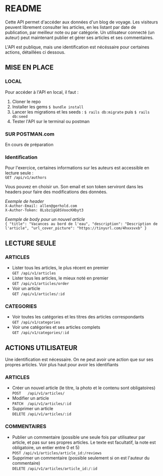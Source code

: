 # README

Cette API permet d'accéder aux données d'un blog de voyage. Les visiteurs peuvent librement consulter les articles, en les listant par date de publication, par meilleur note ou par catégorie. Un utilisateur connecté (un auteur) peut maintenant publier et gérer ses articles et ses commentaires.

L'API est publique, mais une identification est nécéssaire pour certaines actions, détaillées ci dessous.

## MISE EN PLACE

### LOCAL

Pour accéder à l'API en local, il faut :
1. Cloner le repo
2. Installer les gems `$ bundle install`
3. Lancer les migrations et les seeds : `$ rails db:migrate` puis `$ rails db:seed`
4. Tester l'API sur le terminal ou postman

### SUR POSTMAN.com

En cours de préparation

### Identification

Pour l'exercice, certaines informations sur les auteurs est accessible en lecture seule :  
  `GET /api/v1/authors`

Vous pouvez en choisir un. Son email et son token serviront dans les headers pour faire des modifications des données.

*Exemple de header*  
`X-Author-Email: allen@gerhold.com`  
`X-Author-Token: 8Lsbz1gG8SVoocKHbyt3`

*Exemple de body pour un nouvel article*  
`{ "title": "Vacances au bord de l'eau", "description": "Description de l'article", "url_cover_picture": "https://tinyurl.com/4hxxsvxb" }`

## LECTURE SEULE

### ARTICLES

- Lister tous les articles, le plus récent en premier  
    `GET /api/v1/articles`
- Lister tous les articles, le mieux noté en premier  
    `GET /api/v1/articles/order`
- Voir un article  
    `GET /api/v1/articles/:id`

### CATEGORIES

- Voir toutes les catégories et les titres des articles correspondants  
    `GET /api/v1/categories` 
- Voir une catégories et ses articles complets  
    `GET /api/v1/categories/:id`

## ACTIONS UTILISATEUR

Une identification est nécessaire. On ne peut avoir une action que sur ses propres articles. Voir plus haut pour avoir les identifiants

### ARTICLES

- Créer un nouvel article (le titre, la photo et le contenu sont obligatoires)  
      `POST   /api/v1/articles/`
- Modifier un article  
      `PATCH  /api/v1/articles/:id`
- Supprimer un article  
      `DELETE /api/v1/articles/:id`

### COMMENTAIRES

- Publier un commentaire (possible une seule fois par utilisateur par article, et pas sur ses propres articles. Le texte est facultatif, la note est obligatoire, un entier entre 0 et 5)  
    `POST /api/v1/articles/article_id:/reviews`
- Supprimer un commentaire (possible seulement si on est l'auteur du commentaire)  
    `DELETE /api/v1/articles/article_id:/:id`

